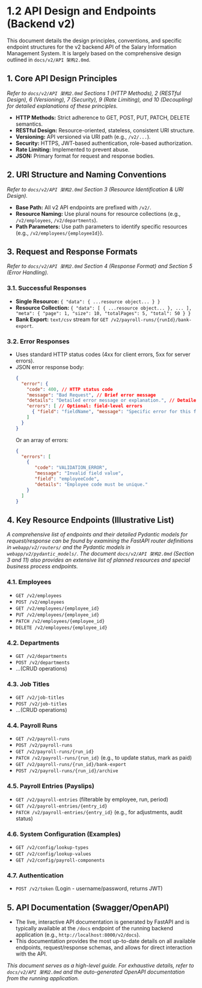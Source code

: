 # 1.2 API Design and Endpoints (Backend v2)

This document details the design principles, conventions, and specific endpoint structures for the v2 backend API of the Salary Information Management System. It is largely based on the comprehensive design outlined in `docs/v2/API 架构2.0md`.

## 1. Core API Design Principles

*Refer to `docs/v2/API 架构2.0md` Sections 1 (HTTP Methods), 2 (RESTful Design), 6 (Versioning), 7 (Security), 9 (Rate Limiting), and 10 (Decoupling) for detailed explanations of these principles.*

*   **HTTP Methods:** Strict adherence to GET, POST, PUT, PATCH, DELETE semantics.
*   **RESTful Design:** Resource-oriented, stateless, consistent URI structure.
*   **Versioning:** API versioned via URI path (e.g., `/v2/...`).
*   **Security:** HTTPS, JWT-based authentication, role-based authorization.
*   **Rate Limiting:** Implemented to prevent abuse.
*   **JSON:** Primary format for request and response bodies.

## 2. URI Structure and Naming Conventions

*Refer to `docs/v2/API 架构2.0md` Section 3 (Resource Identification & URI Design).*

*   **Base Path:** All v2 API endpoints are prefixed with `/v2/`.
*   **Resource Naming:** Use plural nouns for resource collections (e.g., `/v2/employees`, `/v2/departments`).
*   **Path Parameters:** Use path parameters to identify specific resources (e.g., `/v2/employees/{employeeId}`).

## 3. Request and Response Formats

*Refer to `docs/v2/API 架构2.0md` Section 4 (Response Format) and Section 5 (Error Handling).*

### 3.1. Successful Responses

*   **Single Resource:** `{ "data": { ...resource object... } }`
*   **Resource Collection:** `{ "data": [ { ...resource object... }, ... ], "meta": { "page": 1, "size": 10, "totalPages": 5, "total": 50 } }`
*   **Bank Export:** `text/csv` stream for `GET /v2/payroll-runs/{runId}/bank-export`.

### 3.2. Error Responses

*   Uses standard HTTP status codes (4xx for client errors, 5xx for server errors).
*   JSON error response body:
    ```json
    {
      "error": {
        "code": 400, // HTTP status code
        "message": "Bad Request", // Brief error message
        "details": "Detailed error message or explanation.", // Detailed explanation
        "errors": [ // Optional: field-level errors
          { "field": "fieldName", "message": "Specific error for this field" }
        ]
      }
    }
    ```
    Or an array of errors:
    ```json
    {
      "errors": [
        {
           "code": "VALIDATION_ERROR",
           "message": "Invalid field value",
           "field": "employeeCode",
           "details": "Employee code must be unique."
        }
      ]
    }
    ```

## 4. Key Resource Endpoints (Illustrative List)

*A comprehensive list of endpoints and their detailed Pydantic models for request/response can be found by examining the FastAPI router definitions in `webapp/v2/routers/` and the Pydantic models in `webapp/v2/pydantic_models/`. The document `docs/v2/API 架构2.0md` (Section 3 and 11) also provides an extensive list of planned resources and special business process endpoints.*

### 4.1. Employees
*   `GET /v2/employees`
*   `POST /v2/employees`
*   `GET /v2/employees/{employee_id}`
*   `PUT /v2/employees/{employee_id}`
*   `PATCH /v2/employees/{employee_id}`
*   `DELETE /v2/employees/{employee_id}`

### 4.2. Departments
*   `GET /v2/departments`
*   `POST /v2/departments`
*   ...(CRUD operations)

### 4.3. Job Titles
*   `GET /v2/job-titles`
*   `POST /v2/job-titles`
*   ...(CRUD operations)

### 4.4. Payroll Runs
*   `GET /v2/payroll-runs`
*   `POST /v2/payroll-runs`
*   `GET /v2/payroll-runs/{run_id}`
*   `PATCH /v2/payroll-runs/{run_id}` (e.g., to update status, mark as paid)
*   `GET /v2/payroll-runs/{run_id}/bank-export`
*   `POST /v2/payroll-runs/{run_id}/archive`

### 4.5. Payroll Entries (Payslips)
*   `GET /v2/payroll-entries` (filterable by employee, run, period)
*   `GET /v2/payroll-entries/{entry_id}`
*   `PATCH /v2/payroll-entries/{entry_id}` (e.g., for adjustments, audit status)

### 4.6. System Configuration (Examples)
*   `GET /v2/config/lookup-types`
*   `GET /v2/config/lookup-values`
*   `GET /v2/config/payroll-components`

### 4.7. Authentication
*   `POST /v2/token` (Login - username/password, returns JWT)

## 5. API Documentation (Swagger/OpenAPI)

*   The live, interactive API documentation is generated by FastAPI and is typically available at the `/docs` endpoint of the running backend application (e.g., `http://localhost:8000/v2/docs`).
*   This documentation provides the most up-to-date details on all available endpoints, request/response schemas, and allows for direct interaction with the API.

*This document serves as a high-level guide. For exhaustive details, refer to `docs/v2/API 架构2.0md` and the auto-generated OpenAPI documentation from the running application.* 